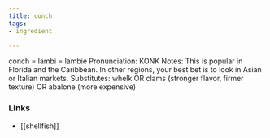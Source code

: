 ```yaml
---
title: conch
tags:
- ingredient

---
```

conch = lambi = lambie Pronunciation: KONK Notes: This is popular in Florida and the Caribbean. In other regions, your best bet is to look in Asian or Italian markets. Substitutes: whelk OR clams (stronger flavor, firmer texture) OR abalone (more expensive)

### Links

* [[shellfish]]
